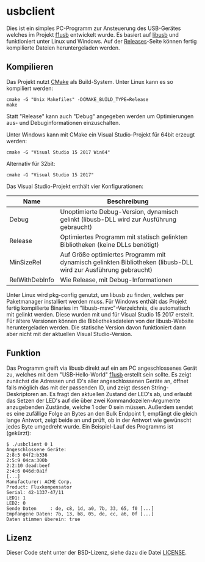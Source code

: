 # usbclient
Dies ist ein simples PC-Programm zur Ansteuerung des USB-Gerätes welches im Projekt [f1usb](https://github.com/Erlkoenig90/f1usb) entwickelt wurde. Es basiert auf [libusb](http://libusb.info) und funktioniert unter Linux und Windows. Auf der [Releases](https://github.com/Erlkoenig90/usbclient/releases)-Seite können fertig kompilierte Dateien heruntergeladen werden.

## Kompilieren
Das Projekt nutzt [CMake](https://cmake.org/) als Build-System. Unter Linux kann es so kompiliert werden:
```shell
cmake -G "Unix Makefiles" -DCMAKE_BUILD_TYPE=Release
make
```
Statt "Release" kann auch "Debug" angegeben werden um Optimierungen aus- und Debuginformationen einzuschalten.

Unter Windows kann mit CMake ein Visual Studio-Projekt für 64bit erzeugt werden:
```shell
cmake -G "Visual Studio 15 2017 Win64"
```
Alternativ für 32bit:
```shell
cmake -G "Visual Studio 15 2017"
```

Das Visual Studio-Projekt enthält vier Konfigurationen:

Name | Beschreibung
-----|-------------
Debug | Unoptimierte Debug-Version, dynamisch gelinkt (libusb-DLL wird zur Ausführung gebraucht)
Release | Optimiertes Programm mit statisch gelinkten Bibliotheken (keine DLLs benötigt)
MinSizeRel | Auf Größe optimiertes Programm mit dynamisch gelinkten Bibliotheken (libusb-DLL wird zur Ausführung gebraucht)
RelWithDebInfo | Wie Release, mit Debug-Informationen

Unter Linux wird pkg-config genutzt, um libusb zu finden, welches per Paketmanager installiert werden muss. Für Windows enthält das Projekt fertig kompilierte Binaries im "libusb-msvc"-Verzeichnis, die automatisch mit gelinkt werden. Diese wurden mit und für Visual Studio 15 2017 erstellt. Für ältere Versionen können die Bibliotheksdateien von der libusb-Website heruntergeladen werden. Die statische Version davon funktioniert dann aber nicht mit der aktuellen Visual Studio-Version.

## Funktion
Das Programm greift via libusb direkt auf ein am PC angeschlossenes Gerät zu, welches mit dem "USB-Hello-World" [f1usb](https://github.com/Erlkoenig90/f1usb) erstellt sein sollte. Es zeigt zunächst die Adressen und ID's aller angeschlossenen Geräte an, öffnet falls möglich das mit der passenden ID, und zeigt dessen String-Deskriptoren an. Es fragt den aktuellen Zustand der LED's ab, und erlaubt das Setzen der LED's auf die über zwei Kommandozeilen-Argumente anzugebenden Zustände, welche 1 oder 0 sein müssen. Außerdem sendet es eine zufällige Folge an Bytes an den Bulk Endpoint 1, empfängt die gleich lange Antwort, zeigt beide an und prüft, ob in der Antwort wie gewünscht jedes Byte umgedreht wurde. Ein Beispiel-Lauf des Programms ist (gekürzt):
```shell
$ ./usbclient 0 1
Angeschlossene Geräte:
2:8:5 04f2:b336
2:5:9 04ca:300b
2:2:10 dead:beef
2:4:6 046d:0a1f
[...]
Manufacturer: ACME Corp.
Product: Fluxkompensator
Serial: 42-1337-47/11
LED1: 1
LED2: 0
Sende Daten     : de, c8, 1d, a0, 7b, 33, 65, f0 [...]
Empfangene Daten: 7b, 13, b8, 05, de, cc, a6, 0f [...]
Daten stimmen überein: true
```

## Lizenz
Dieser Code steht unter der BSD-Lizenz, siehe dazu die Datei [LICENSE](LICENSE).
